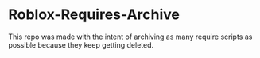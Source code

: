 # Roblox-Requires-Archive
This repo was made with the intent of archiving as many require scripts as possible because they keep getting deleted.
